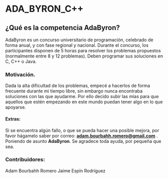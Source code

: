 # ADA_BYRON_C++
## ¿Qué es la competencia AdaByron?
AdaByron es un concurso universitario de programación, celebrado de forma anual, y con fase regional y nacional. Durante el concurso, los participantes disponen de 5 horas para resolver los problemas propuestos (normalmente entre 8 y 12 problemas). Deben programar sus soluciones en C, C++ o Java.
### Motivación.
Dada la alta dificultad de los problemas, empecé a hacerlos de forma frecuente durante mi tiempo libre, sin embargo nunca encontraba soluciones con las que ayudarme. Por ello decido subir las mías para que aquellos que estén empezando en este mundo puedan tener algo en lo que apoyarse.
#### Extras:
Si se encuentra algún fallo, o que se pueda hacer una posible mejora, por favor hágamelo saber por correo: **adam.bourbahh.romero@gmail.com** . Poniendo de asunto **AdaByron**.
Se agradece toda ayuda, por pequeña que sea.

### Contribuidores:
Adam Bourbahh Romero
Jaime Espín Rodríguez

